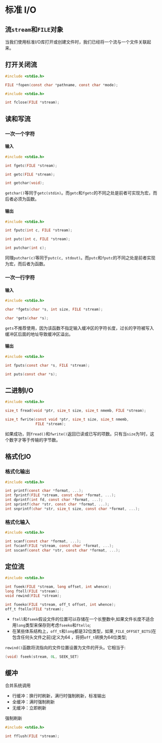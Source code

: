 # 标准 I/O

## 流`stream`和`FILE`对象

当我们使用标准I/O库打开或创建文件时，我们已经将一个流与一个文件关联起来。

## 打开关闭流

```c
#include <stdio.h>

FILE *fopen(const char *pathname, const char *mode);
```

```c
#include <stdio.h>

int fclose(FILE *stream);
```

## 读和写流

### 一次一个字符

#### 输入

```c
#include <stdio.h>

int fgetc(FILE *stream);

int getc(FILE *stream);

int getchar(void);
```
`getchar()`等同于`getc(stdin)`。而`getc`和`fgetc`的不同之处是前者可实现为宏，而后者必须为函数。

#### 输出

```c
#include <stdio.h>

int fputc(int c, FILE *stream);

int putc(int c, FILE *stream);

int putchar(int c);
```

同理`putchar(c)`等同于`putc(c, stdout)`。而`putc`和`fputc`的不同之处是前者实现为宏，而后者为函数。

### 一次一行字符

#### 输入

```c
#include <stdio.h>

char *fgets(char *s, int size, FILE *stream);

char *gets(char *s);

```

`gets`不推荐使用，因为该函数不指定输入缓冲区的字符长度，过长的字符被写入缓冲区后面的地址导致缓冲区溢出。

#### 输出

```c
#include <stdio.h>

int fputs(const char *s, FILE *stream);

int puts(const char *s);

```

## 二进制I/O

```c
#include <stdio.h>

size_t fread(void *ptr, size_t size, size_t nmemb, FILE *stream);

size_t fwrite(const void *ptr, size_t size, size_t nmemb,
              FILE *stream);
```

如果成功，则`fread()`和`fwrite()`返回已读或已写的项数。只有当`size`为1时，这个数字才等于传输的字节数。

## 格式化IO

### 格式化输出

```c
#include <stdio.h>

int printf(const char *format, ...);
int fprintf(FILE *stream, const char *format, ...);
int dprintf(int fd, const char *format, ...);
int sprintf(char *str, const char *format, ...);
int snprintf(char *str, size_t size, const char *format, ...);

```


### 格式化输入

```c
#include <stdio.h>

int scanf(const char *format, ...);
int fscanf(FILE *stream, const char *format, ...);
int sscanf(const char *str, const char *format, ...);

```

## 定位流

```c
#include <stdio.h>

int fseek(FILE *stream, long offset, int whence);
long ftell(FILE *stream);
void rewind(FILE *stream);

int fseeko(FILE *stream, off_t offset, int whence);
off_t ftello(FILE *stream);
```

- `ftell`和`fseek`假设文件的位置可以存储在一个长整数中,如果文件长度不适合用`long`类型来保存则考虑`fseeko`和`ftello`;
- 在某些体系结构上，`off_t`和`long`都是32位类型，如果`_FILE_OFFSET_BITS`(在包含任何头文件之前)定义为64 ，将把`off_t`转换为64位类型;


`rewind()`函数将流指向的文件位置设置为文件的开头。它相当于:

```c
(void) fseek(stream, 0L, SEEK_SET)
```

## 缓冲

合并系统调用

- 行缓冲：换行时刷新，满行时强制刷新，标准输出
- 全缓冲：满时强制刷新
- 无缓冲：立即刷新


强制刷新
```c
#include <stdio.h>

int fflush(FILE *stream);
```











